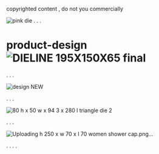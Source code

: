 copyrighted content , do not you commercially 

![pink die](https://github.com/user-attachments/assets/b9e3a5bd-b1f8-406e-ae02-647dd3621e24)
.
.
.

# product-design![DIELINE 195X150X65 final](https://github.com/user-attachments/assets/52610c59-a9ed-419b-bb07-85e553efdf8c)

.
.
.



![design NEW](https://github.com/user-attachments/assets/2cb90a48-d679-47ea-ab7e-62102c940a8c)

.
.
.






![80 h x 50 w x 94 3 x 280 l triangle die 2](https://github.com/user-attachments/assets/7b4e57a4-13d9-4b4e-b503-4aa5376cadad)

.
.
.







![Uploading h 250 x w 70 x l 70 women shower cap.png…]()

.
.
.
.

